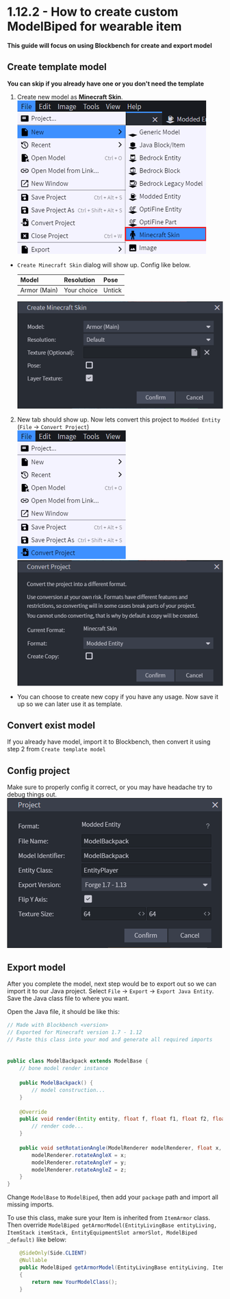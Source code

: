 # 1.12.2 - How to create custom ModelBiped for wearable item

**This guide will focus on using Blockbench for create and export model**

## Create template model

**You can skip if you already have one or you don't need the template**

1. Create new model as **Minecraft Skin**.
![img](images/customModelBipod_1.png)
  - `Create Minecraft Skin` dialog will show up. Config like below. 
        <table>
          <thead><tr>
            <th>Model</th><th>Resolution</th><th>Pose</th>
          </tr></thead>
          <tbody><tr>
            <td>Armor (Main)</td><td>Your choice</td><td>Untick</td>
          </tr></tbody>
        </table>
![img](images/customModelBipod_2.png)

2. New tab should show up. Now lets convert this project to `Modded Entity` (`File` -> `Convert Project`)  
![img](images/customModelBipod_3.png)
![img](images/customModelBipod_4.png)
- You can choose to create new copy if you have any usage. Now save it up so we can later use it as template.

## Convert exist model
If you already have model, import it to Blockbench, then convert it using step 2 from `Create template model`

## Config project
Make sure to properly config it correct, or you may have headache try to debug things out.
![img](images/customModelBipod_5.png)

## Export model
After you complete the model, next step would be to export out so we can import it to our Java project.
Select `File` -> `Export` -> `Export Java Entity`. Save the Java class file to where you want.

Open the Java file, it should be like this:
```java
// Made with Blockbench <version>
// Exported for Minecraft version 1.7 - 1.12
// Paste this class into your mod and generate all required imports


public class ModelBackpack extends ModelBase {
    // bone model render instance

    public ModelBackpack() {
        // model construction...
    }

    @Override
    public void render(Entity entity, float f, float f1, float f2, float f3, float f4, float f5) {
        // render code...
    }

    public void setRotationAngle(ModelRenderer modelRenderer, float x, float y, float z) {
        modelRenderer.rotateAngleX = x;
        modelRenderer.rotateAngleY = y;
        modelRenderer.rotateAngleZ = z;
    }
}
```

Change `ModelBase` to `ModelBiped`, then add your `package` path and import all missing imports.

To use this class, make sure your Item is inherited from `ItemArmor` class. Then override `ModelBiped getArmorModel(EntityLivingBase entityLiving, ItemStack itemStack, EntityEquipmentSlot armorSlot, ModelBiped _default)` like below:
```java
    @SideOnly(Side.CLIENT)
    @Nullable
    public ModelBiped getArmorModel(EntityLivingBase entityLiving, ItemStack itemStack, EntityEquipmentSlot armorSlot, ModelBiped _default)
    {
        return new YourModelClass();
    }
```